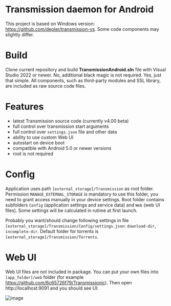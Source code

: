 # Transmission daemon for Android

This project is based on Windows version: https://github.com/depler/transmission-vs. Some code components may slightly differ.

# Build
Clone current repository and build **TransmissionAndroid.sln** file with Visual Studio 2022 or newer. No, additional black magic is not required. Yes, just that simple. All components, such as third-party modules and SSL library, are included as raw source code files.

# Features
- latest Transmission source code (currently v4.00 beta)
- full control over transmission start arguments
- full control over `settings.json` file and other data
- ability to use custom Web UI
- autostart on device boot
- compatible with Android 5.0 or newer versions
- root is not required

# Config
Application uses path `[external_storage]/Transmission` as root folder. Permission `MANAGE_EXTERNAL_STORAGE` is mandatory to use this folder, you need to grant access manually in your device settings. Root folder contains subfolders `Config` (application settings and service data) and `Web` (web UI files). Some settings will be calculated in rutime at first launch. 

Probably you want/should change following settings in file `[external_storage]/Transmission/Config/settings.json`: `download-dir`, `incomplete-dir`. Default folder for torrents is `[external_storage]/Transmission/Torrents`. 

# Web UI
Web UI files are not included in package. You can put your own files into `[app_folder]/web` folder (for example https://github.com/6c65726f79/Transmissionic). Then open http://localhost:9091 and you should see UI:

![image](https://user-images.githubusercontent.com/13541699/203150571-73a94e67-7110-4c18-b77a-02f465b02695.png)

